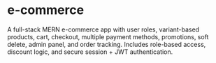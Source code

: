 # e-commerce
A full-stack MERN e-commerce app with user roles, variant-based products, cart, checkout, multiple payment methods, promotions, soft delete, admin panel, and order tracking. Includes role-based access, discount logic, and secure session + JWT authentication.
